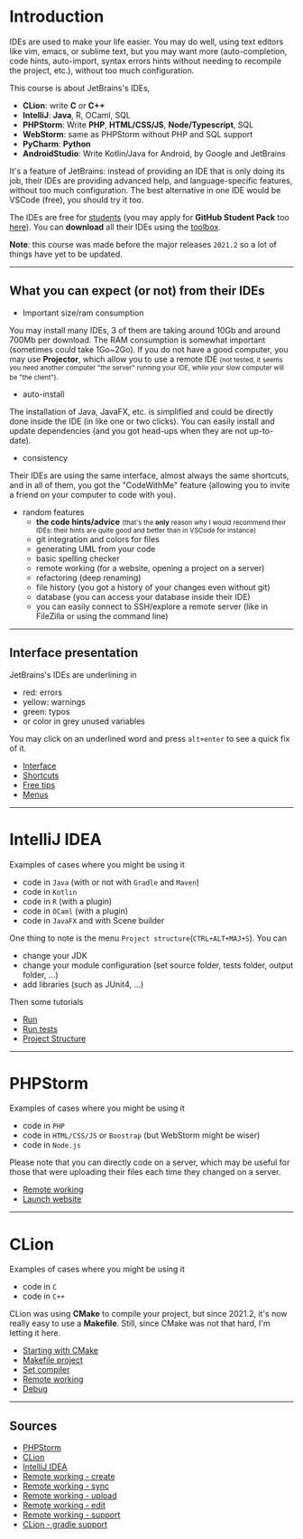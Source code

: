 # Introduction

IDEs are used to make your life easier. You may do well, using text editors like vim, emacs, or sublime text, but you may want more (auto-completion, code hints, auto-import, syntax errors hints without needing to recompile the project, etc.), without too much configuration.

This course is about JetBrains's IDEs,

* **CLion**: write **C** or **C++**
* **IntelliJ**: **Java**, R, OCaml, SQL
* **PHPStorm**: Write **PHP**, **HTML/CSS/JS**, **Node/Typescript**, SQL
* **WebStorm**: same as PHPStorm without PHP and SQL support
* **PyCharm**: **Python**
* **AndroidStudio**: Write Kotlin/Java for Android, by Google and JetBrains

It's a feature of JetBrains: instead of providing an IDE that is only doing its job, their IDEs are providing advanced help, and language-specific features, without too much configuration. The best alternative in one IDE would be VSCode (free), you should try it too.

The IDEs are free for [students](https://www.jetbrains.com/shop/eform/students) (you may apply for **GitHub Student Pack** too [here](https://education.github.com/pack#offers)). You can **download** all their IDEs using the [toolbox](https://www.jetbrains.com/toolbox-app/).

**Note**: this course was made before the major releases `2021.2`  so a lot of things have yet to be updated.

<hr class="sl">

## What you can expect (or not) from their IDEs

* Important size/ram consumption

You may install many IDEs, 3 of them are taking around 10Gb and around 700Mb per download. The RAM consumption is somewhat important (sometimes could take 1Go~2Go). If you do not have a good computer, you may use **Projector**, which allow you to use a remote IDE <small>(not tested, it seems you need another computer "the server" running your IDE, while your slow computer will be "the client")</small>.

* auto-install

The installation of Java, JavaFX, etc. is simplified and could be directly done inside the IDE (in like one or two clicks). You can easily install and update dependencies (and you got head-ups when they are not up-to-date).

* consistency

Their IDEs are using the same interface, almost always the same shortcuts, and in all of them, you got the "CodeWithMe" feature (allowing you to invite a friend on your computer to code with you).

* random features
  * **the code hints/advice** <small>(that's the **only** reason why I would recommend their IDEs: their hints are quite good and better than in VSCode for instance)</small>
  * git integration and colors for files
  * generating UML from your code
  * basic spelling checker
  * remote working (for a website, opening a project on a server)
  * refactoring (deep renaming)
  * file history (you got a history of your changes even without git)
  * database (you can access your database inside their IDE)
  * you can easily connect to SSH/explore a remote server (like in FileZilla or using the command line)

<hr class="sr">

## Interface presentation

JetBrains's IDEs are underlining in

* <span class="text-danger">red</span>: errors
* <span class="text-my-orange">yellow</span>: warnings
* <span class="text-success">green</span>: typos
* or color in <span class="text-muted">grey</span> unused variables

You may click on an underlined word and press `alt+enter` to see a quick fix of it.

* [Interface](presentation/interface.md)
* [Shortcuts](presentation/shortcuts.md)
* [Free tips](presentation/tips.md)
* [Menus](presentation/menus.md)

<hr class="sl">

# IntelliJ IDEA

Examples of cases where you might be using it

* code in `Java` (with or not with `Gradle` and `Maven`)
* code in `Kotlin`
* code in `R` (with a plugin)
* code in `OCaml` (with a plugin)
* code in `JavaFX` and with Scene builder

One thing to note is the menu `Project structure`(`CTRL+ALT+MAJ+S`). You can

* change your JDK
* change your module configuration (set source folder, tests folder, output folder, ...)
* add libraries (such as JUnit4, ...)

Then some tutorials

* [Run](idea/run.md)
* [Run tests](idea/tests.md)
* [Project Structure](idea/project-structure.md)

<hr class="sr">

# PHPStorm

Examples of cases where you might be using it

* code in `PHP`
* code in `HTML/CSS/JS` or `Boostrap` (but WebStorm might be wiser)
* code in `Node.js`

Please note that you can directly code on a server, which may be useful for those that were uploading their files each time they changed on a server.

* [Remote working](phpstorm/remote.md)
* [Launch website](phpstorm/start.md)

<hr class="sl">

# CLion

Examples of cases where you might be using it

* code in `C`
* code in `C++`

CLion was using **CMake** to compile your project, but since 2021.2, it's now really easy to use a **Makefile**. Still, since CMake was not that hard, I'm letting it here.

* [Starting with CMake](clion/cmake.md)
* [Makefile project](clion/makefile.md)
* [Set compiler](clion/compiler.md)
* [Remote working](clion/remote.md)
* [Debug](clion/debug.md)

<hr class="sr">

## Sources

* [PHPStorm](https://www.jetbrains.com/help/phpstorm/quick-start-guide-phpstorm.html)
* [CLion](https://www.jetbrains.com/help/clion/installation-guide.html)
* [IntelliJ IDEA](https://www.jetbrains.com/help/idea/discover-intellij-idea.html)
* [Remote working - create](https://www.jetbrains.com/help/phpstorm/creating-a-remote-server-configuration.html)
* [Remote working - sync](https://www.jetbrains.com/help/phpstorm/configuring-synchronization-with-a-remote-host.html#server-access-config)
* [Remote working - upload](https://www.jetbrains.com/help/phpstorm/uploading-and-downloading-files.html#automaticUploadOnUpdate)
* [Remote working - edit](https://www.jetbrains.com/help/clion/editing-individual-files-on-remote-hosts.html)
* [Remote working - support](https://www.jetbrains.com/help/clion/remote-projects-support.html)
* [CLion - gradle support](https://www.jetbrains.com/help/clion/gradle-support.html#gradle-config)